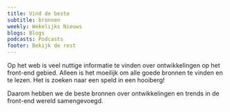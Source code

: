 ```yaml
---
title: Vind de beste
subtitle: bronnen
weekly: Wekelijks Nieuws
blogs: Blogs
podcasts: Podcasts
footer: Bekijk de rest
---
```


Op het web is veel nuttige informatie te vinden over ontwikkelingen op het front-end gebied. Alleen is het moeilijk om alle goede bronnen te vinden en te lezen. Het is zoeken naar een speld in een hooiberg!

Daarom hebben we de beste bronnen over ontwikkelingen en trends in de front-end wereld samengevoegd.